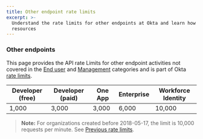 ```yaml
---
title: Other endpoint rate limits
excerpt: >-
  Understand the rate limits for other endpoints at Okta and learn how to design for efficient use of
  resources
---
```


### Other endpoints

This page provides the API rate Limits for other endpoint activities not covered in the [End user](/docs/reference/rl-global-enduser) and [Management](/docs/reference/rl-global-mgmt) categories and is part of Okta [rate limits](/docs/reference/rate-limits).

| Developer (free) | Developer (paid) | One App    | Enterprise | Workforce Identity |
| ---------------- | ---------------- | ---------- | ---------- | ------------------ |
| 1,000             | 3,000             | 3,000       | 6,000       | 10,000              |

> **Note:** For organizations created before 2018-05-17, the limit is 10,000 requests per minute. See [Previous rate limits](/docs/reference/rl-legacy/).
